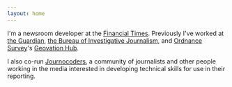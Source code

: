 ```yaml
---
layout: home
---
```


I'm a newsroom developer at the [Financial Times](https://ft.com/). Previously I've worked at [the Guardian](https://theguardian.com/), [the Bureau of Investigative Journalism](https://thebureauinvestigates.com/), and [Ordnance Survey](https://os.uk/)'s [Geovation Hub](https://geovation.uk/).

I also co-run [Journocoders](https://journocoders.com/), a community of journalists and other people working in the media interested in developing technical skills for use in their reporting.
